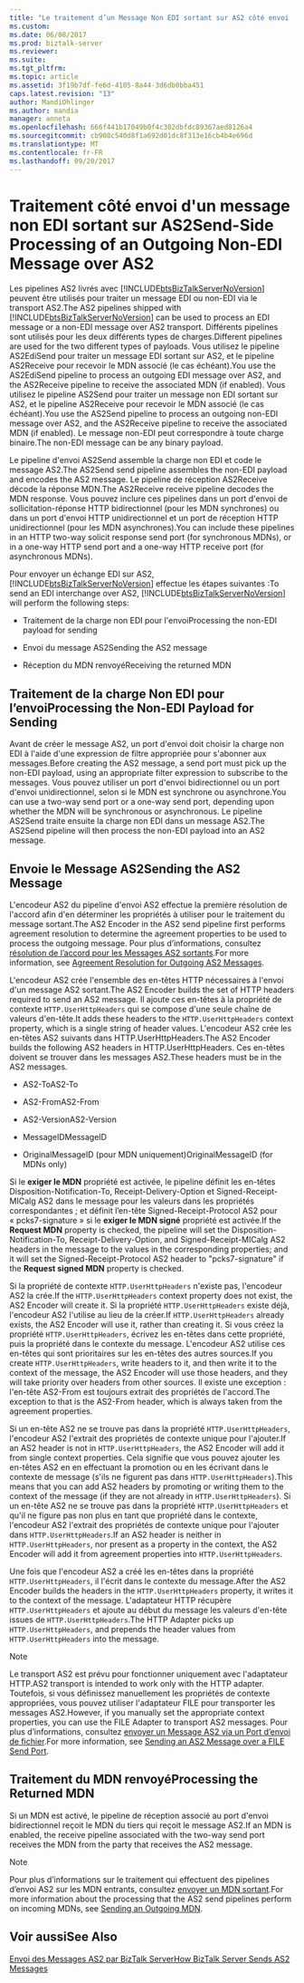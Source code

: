 ```yaml
---
title: "Le traitement d’un Message Non EDI sortant sur AS2 côté envoi | Documents Microsoft"
ms.custom: 
ms.date: 06/08/2017
ms.prod: biztalk-server
ms.reviewer: 
ms.suite: 
ms.tgt_pltfrm: 
ms.topic: article
ms.assetid: 3f19b7df-fe6d-4105-8a44-3d6db0bba451
caps.latest.revision: "13"
author: MandiOhlinger
ms.author: mandia
manager: anneta
ms.openlocfilehash: 666f441b17049b0f4c302dbfdc89367aed8126a4
ms.sourcegitcommit: cb908c540d8f1a692d01dc8f313e16cb4b4e696d
ms.translationtype: MT
ms.contentlocale: fr-FR
ms.lasthandoff: 09/20/2017
---
```

# <a name="send-side-processing-of-an-outgoing-non-edi-message-over-as2"></a><span data-ttu-id="a8ab6-102">Traitement côté envoi d'un message non EDI sortant sur AS2</span><span class="sxs-lookup"><span data-stu-id="a8ab6-102">Send-Side Processing of an Outgoing Non-EDI Message over AS2</span></span>
<span data-ttu-id="a8ab6-103">Les pipelines AS2 livrés avec [!INCLUDE[btsBizTalkServerNoVersion](../includes/btsbiztalkservernoversion-md.md)] peuvent être utilisés pour traiter un message EDI ou non-EDI via le transport AS2.</span><span class="sxs-lookup"><span data-stu-id="a8ab6-103">The AS2 pipelines shipped with [!INCLUDE[btsBizTalkServerNoVersion](../includes/btsbiztalkservernoversion-md.md)] can be used to process an EDI message or a non-EDI message over AS2 transport.</span></span> <span data-ttu-id="a8ab6-104">Différents pipelines sont utilisés pour les deux différents types de charges.</span><span class="sxs-lookup"><span data-stu-id="a8ab6-104">Different pipelines are used for the two different types of payloads.</span></span> <span data-ttu-id="a8ab6-105">Vous utilisez le pipeline AS2EdiSend pour traiter un message EDI sortant sur AS2, et le pipeline AS2Receive pour recevoir le MDN associé (le cas échéant).</span><span class="sxs-lookup"><span data-stu-id="a8ab6-105">You use the AS2EdiSend pipeline to process an outgoing EDI message over AS2, and the AS2Receive pipeline to receive the associated MDN (if enabled).</span></span> <span data-ttu-id="a8ab6-106">Vous utilisez le pipeline AS2Send pour traiter un message non EDI sortant sur AS2, et le pipeline AS2Receive pour recevoir le MDN associé (le cas échéant).</span><span class="sxs-lookup"><span data-stu-id="a8ab6-106">You use the AS2Send pipeline to process an outgoing non-EDI message over AS2, and the AS2Receive pipeline to receive the associated MDN (if enabled).</span></span> <span data-ttu-id="a8ab6-107">Le message non-EDI peut correspondre à toute charge binaire.</span><span class="sxs-lookup"><span data-stu-id="a8ab6-107">The non-EDI message can be any binary payload.</span></span>  
  
 <span data-ttu-id="a8ab6-108">Le pipeline d'envoi AS2Send assemble la charge non EDI et code le message AS2.</span><span class="sxs-lookup"><span data-stu-id="a8ab6-108">The AS2Send send pipeline assembles the non-EDI payload and encodes the AS2 message.</span></span> <span data-ttu-id="a8ab6-109">Le pipeline de réception AS2Receive décode la réponse MDN.</span><span class="sxs-lookup"><span data-stu-id="a8ab6-109">The AS2Receive receive pipeline decodes the MDN response.</span></span> <span data-ttu-id="a8ab6-110">Vous pouvez inclure ces pipelines dans un port d'envoi de sollicitation-réponse HTTP bidirectionnel (pour les MDN synchrones) ou dans un port d'envoi HTTP unidirectionnel et un port de réception HTTP unidirectionnel (pour les MDN asynchrones).</span><span class="sxs-lookup"><span data-stu-id="a8ab6-110">You can include these pipelines in an HTTP two-way solicit response send port (for synchronous MDNs), or in a one-way HTTP send port and a one-way HTTP receive port (for asynchronous MDNs).</span></span>  
  
 <span data-ttu-id="a8ab6-111">Pour envoyer un échange EDI sur AS2, [!INCLUDE[btsBizTalkServerNoVersion](../includes/btsbiztalkservernoversion-md.md)] effectue les étapes suivantes :</span><span class="sxs-lookup"><span data-stu-id="a8ab6-111">To send an EDI interchange over AS2, [!INCLUDE[btsBizTalkServerNoVersion](../includes/btsbiztalkservernoversion-md.md)] will perform the following steps:</span></span>  
  
-   <span data-ttu-id="a8ab6-112">Traitement de la charge non EDI pour l'envoi</span><span class="sxs-lookup"><span data-stu-id="a8ab6-112">Processing the non-EDI payload for sending</span></span>  
  
-   <span data-ttu-id="a8ab6-113">Envoi du message AS2</span><span class="sxs-lookup"><span data-stu-id="a8ab6-113">Sending the AS2 message</span></span>  
  
-   <span data-ttu-id="a8ab6-114">Réception du MDN renvoyé</span><span class="sxs-lookup"><span data-stu-id="a8ab6-114">Receiving the returned MDN</span></span>  
  
## <a name="processing-the-non-edi-payload-for-sending"></a><span data-ttu-id="a8ab6-115">Traitement de la charge Non EDI pour l’envoi</span><span class="sxs-lookup"><span data-stu-id="a8ab6-115">Processing the Non-EDI Payload for Sending</span></span>  
 <span data-ttu-id="a8ab6-116">Avant de créer le message AS2, un port d'envoi doit choisir la charge non EDI à l'aide d'une expression de filtre appropriée pour s'abonner aux messages.</span><span class="sxs-lookup"><span data-stu-id="a8ab6-116">Before creating the AS2 message, a send port must pick up the non-EDI payload, using an appropriate filter expression to subscribe to the messages.</span></span> <span data-ttu-id="a8ab6-117">Vous pouvez utiliser un port d'envoi bidirectionnel ou un port d'envoi unidirectionnel, selon si le MDN est synchrone ou asynchrone.</span><span class="sxs-lookup"><span data-stu-id="a8ab6-117">You can use a two-way send port or a one-way send port, depending upon whether the MDN will be synchronous or asynchronous.</span></span> <span data-ttu-id="a8ab6-118">Le pipeline AS2Send traite ensuite la charge non EDI dans un message AS2.</span><span class="sxs-lookup"><span data-stu-id="a8ab6-118">The AS2Send pipeline will then process the non-EDI payload into an AS2 message.</span></span>  
  
## <a name="sending-the-as2-message"></a><span data-ttu-id="a8ab6-119">Envoie le Message AS2</span><span class="sxs-lookup"><span data-stu-id="a8ab6-119">Sending the AS2 Message</span></span>  
 <span data-ttu-id="a8ab6-120">L'encodeur AS2 du pipeline d'envoi AS2 effectue la première résolution de l'accord afin d'en déterminer les propriétés à utiliser pour le traitement du message sortant.</span><span class="sxs-lookup"><span data-stu-id="a8ab6-120">The AS2 Encoder in the AS2 send pipeline first performs agreement resolution to determine the agreement properties to be used to process the outgoing message.</span></span> <span data-ttu-id="a8ab6-121">Pour plus d’informations, consultez [résolution de l’accord pour les Messages AS2 sortants](../core/agreement-resolution-for-outgoing-as2-messages.md).</span><span class="sxs-lookup"><span data-stu-id="a8ab6-121">For more information, see [Agreement Resolution for Outgoing AS2 Messages](../core/agreement-resolution-for-outgoing-as2-messages.md).</span></span>  
  
 <span data-ttu-id="a8ab6-122">L'encodeur AS2 crée l'ensemble des en-têtes HTTP nécessaires à l'envoi d'un message AS2 sortant.</span><span class="sxs-lookup"><span data-stu-id="a8ab6-122">The AS2 Encoder builds the set of HTTP headers required to send an AS2 message.</span></span> <span data-ttu-id="a8ab6-123">Il ajoute ces en-têtes à la propriété de contexte `HTTP.UserHttpHeaders` qui se compose d'une seule chaîne de valeurs d'en-tête.</span><span class="sxs-lookup"><span data-stu-id="a8ab6-123">It adds these headers to the `HTTP.UserHttpHeaders` context property, which is a single string of header values.</span></span> <span data-ttu-id="a8ab6-124">L'encodeur AS2 crée les en-têtes AS2 suivants dans HTTP.UserHttpHeaders.</span><span class="sxs-lookup"><span data-stu-id="a8ab6-124">The AS2 Encoder builds the following AS2 headers in HTTP.UserHttpHeaders.</span></span> <span data-ttu-id="a8ab6-125">Ces en-têtes doivent se trouver dans les messages AS2.</span><span class="sxs-lookup"><span data-stu-id="a8ab6-125">These headers must be in the AS2 messages.</span></span>  
  
-   <span data-ttu-id="a8ab6-126">AS2-To</span><span class="sxs-lookup"><span data-stu-id="a8ab6-126">AS2-To</span></span>  
  
-   <span data-ttu-id="a8ab6-127">AS2-From</span><span class="sxs-lookup"><span data-stu-id="a8ab6-127">AS2-From</span></span>  
  
-   <span data-ttu-id="a8ab6-128">AS2-Version</span><span class="sxs-lookup"><span data-stu-id="a8ab6-128">AS2-Version</span></span>  
  
-   <span data-ttu-id="a8ab6-129">MessageID</span><span class="sxs-lookup"><span data-stu-id="a8ab6-129">MessageID</span></span>  
  
-   <span data-ttu-id="a8ab6-130">OriginalMessageID (pour MDN uniquement)</span><span class="sxs-lookup"><span data-stu-id="a8ab6-130">OriginalMessageID (for MDNs only)</span></span>  
  
 <span data-ttu-id="a8ab6-131">Si le **exiger le MDN** propriété est activée, le pipeline définit les en-têtes Disposition-Notification-To, Receipt-Delivery-Option et Signed-Receipt-MICalg AS2 dans le message pour les valeurs dans les propriétés correspondantes ; et définit l’en-tête Signed-Receipt-Protocol AS2 pour « pcks7-signature » si le **exiger le MDN signé** propriété est activée.</span><span class="sxs-lookup"><span data-stu-id="a8ab6-131">If the **Request MDN** property is checked, the pipeline will set the Disposition-Notification-To, Receipt-Delivery-Option, and Signed-Receipt-MICalg AS2 headers in the message to the values in the corresponding properties; and it will set the Signed-Receipt-Protocol AS2 header to "pcks7-signature" if the **Request signed MDN** property is checked.</span></span>  
  
 <span data-ttu-id="a8ab6-132">Si la propriété de contexte `HTTP.UserHttpHeaders` n'existe pas, l'encodeur AS2 la crée.</span><span class="sxs-lookup"><span data-stu-id="a8ab6-132">If the `HTTP.UserHttpHeaders` context property does not exist, the AS2 Encoder will create it.</span></span> <span data-ttu-id="a8ab6-133">Si la propriété `HTTP.UserHttpHeaders` existe déjà, l'encodeur AS2 l'utilise au lieu de la créer.</span><span class="sxs-lookup"><span data-stu-id="a8ab6-133">If `HTTP.UserHttpHeaders` already exists, the AS2 Encoder will use it, rather than creating it.</span></span> <span data-ttu-id="a8ab6-134">Si vous créez la propriété `HTTP.UserHttpHeaders`, écrivez les en-têtes dans cette propriété, puis la propriété dans le contexte du message. L'encodeur AS2 utilise ces en-têtes qui sont prioritaires sur les en-têtes des autres sources.</span><span class="sxs-lookup"><span data-stu-id="a8ab6-134">If you create `HTTP.UserHttpHeaders`, write headers to it, and then write it to the context of the message, the AS2 Encoder will use those headers, and they will take priority over headers from other sources.</span></span> <span data-ttu-id="a8ab6-135">Il existe une exception : l'en-tête AS2-From est toujours extrait des propriétés de l'accord.</span><span class="sxs-lookup"><span data-stu-id="a8ab6-135">The exception to that is the AS2-From header, which is always taken from the agreement properties.</span></span>  
  
 <span data-ttu-id="a8ab6-136">Si un en-tête AS2 ne se trouve pas dans la propriété `HTTP.UserHttpHeaders`, l'encodeur AS2 l'extrait des propriétés de contexte unique pour l'ajouter.</span><span class="sxs-lookup"><span data-stu-id="a8ab6-136">If an AS2 header is not in `HTTP.UserHttpHeaders`, the AS2 Encoder will add it from single context properties.</span></span> <span data-ttu-id="a8ab6-137">Cela signifie que vous pouvez ajouter les en-têtes AS2 en en effectuant la promotion ou en les écrivant dans le contexte de message (s'ils ne figurent pas dans `HTTP.UserHttpHeaders`).</span><span class="sxs-lookup"><span data-stu-id="a8ab6-137">This means that you can add AS2 headers by promoting or writing them to the context of the message (if they are not already in `HTTP.UserHttpHeaders`).</span></span> <span data-ttu-id="a8ab6-138">Si un en-tête AS2 ne se trouve pas dans la propriété `HTTP.UserHttpHeaders` et qu'il ne figure pas non plus en tant que propriété dans le contexte, l'encodeur AS2 l'extrait des propriétés de contexte unique pour l'ajouter dans  `HTTP.UserHttpHeaders`.</span><span class="sxs-lookup"><span data-stu-id="a8ab6-138">If an AS2 header is neither in `HTTP.UserHttpHeaders`, nor present as a property in the context, the AS2 Encoder will add it from agreement properties into `HTTP.UserHttpHeaders`.</span></span>  
  
 <span data-ttu-id="a8ab6-139">Une fois que l'encodeur AS2 a créé les en-têtes dans la propriété `HTTP.UserHttpHeaders`, il l'écrit dans le contexte du message.</span><span class="sxs-lookup"><span data-stu-id="a8ab6-139">After the AS2 Encoder builds the headers in the `HTTP.UserHttpHeaders` property, it writes it to the context of the message.</span></span> <span data-ttu-id="a8ab6-140">L'adaptateur HTTP récupère `HTTP.UserHttpHeaders` et ajoute au début du message les valeurs d'en-tête issues de  `HTTP.UserHttpHeaders`.</span><span class="sxs-lookup"><span data-stu-id="a8ab6-140">The HTTP Adapter picks up `HTTP.UserHttpHeaders`, and prepends the header values from `HTTP.UserHttpHeaders` into the message.</span></span>  
  
> [!NOTE]
>  <span data-ttu-id="a8ab6-141">Le transport AS2 est prévu pour fonctionner uniquement avec l'adaptateur HTTP.</span><span class="sxs-lookup"><span data-stu-id="a8ab6-141">AS2 transport is intended to work only with the HTTP adapter.</span></span> <span data-ttu-id="a8ab6-142">Toutefois, si vous définissez manuellement les propriétés de contexte appropriées, vous pouvez utiliser l'adaptateur FILE pour transporter les messages AS2.</span><span class="sxs-lookup"><span data-stu-id="a8ab6-142">However, if you manually set the appropriate context properties, you can use the FILE Adapter to transport AS2 messages.</span></span> <span data-ttu-id="a8ab6-143">Pour plus d’informations, consultez [envoyer un Message AS2 via un Port d’envoi de fichier](../core/sending-an-as2-message-over-a-file-send-port.md).</span><span class="sxs-lookup"><span data-stu-id="a8ab6-143">For more information, see [Sending an AS2 Message over a FILE Send Port](../core/sending-an-as2-message-over-a-file-send-port.md).</span></span>  
  
## <a name="processing-the-returned-mdn"></a><span data-ttu-id="a8ab6-144">Traitement du MDN renvoyé</span><span class="sxs-lookup"><span data-stu-id="a8ab6-144">Processing the Returned MDN</span></span>  
 <span data-ttu-id="a8ab6-145">Si un MDN est activé, le pipeline de réception associé au port d'envoi bidirectionnel reçoit le MDN du tiers qui reçoit le message AS2.</span><span class="sxs-lookup"><span data-stu-id="a8ab6-145">If an MDN is enabled, the receive pipeline associated with the two-way send port receives the MDN from the party that receives the AS2 message.</span></span>  
  
> [!NOTE]
>  <span data-ttu-id="a8ab6-146">Pour plus d’informations sur le traitement qui effectuent des pipelines d’envoi AS2 sur les MDN entrants, consultez [envoyer un MDN sortant](../core/sending-an-outgoing-mdn.md).</span><span class="sxs-lookup"><span data-stu-id="a8ab6-146">For more information about the processing that the AS2 send pipelines perform on incoming MDNs, see [Sending an Outgoing MDN](../core/sending-an-outgoing-mdn.md).</span></span>  
  
## <a name="see-also"></a><span data-ttu-id="a8ab6-147">Voir aussi</span><span class="sxs-lookup"><span data-stu-id="a8ab6-147">See Also</span></span>  
 [<span data-ttu-id="a8ab6-148">Envoi des Messages AS2 par BizTalk Server</span><span class="sxs-lookup"><span data-stu-id="a8ab6-148">How BizTalk Server Sends AS2 Messages</span></span>](../core/how-biztalk-server-sends-as2-messages.md)